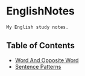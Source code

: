 # EnglishNotes
    My English study notes.

## Table of Contents

- [Word And Opposite Word](./WordAndWordOfOpposite.md)
- [Sentence Patterns](./SentencePatterns.md)
